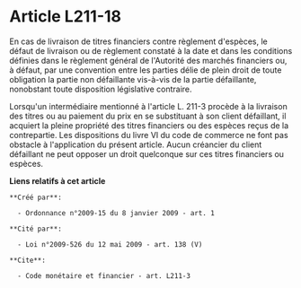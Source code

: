 # Article L211-18

En cas de livraison de titres financiers contre règlement d'espèces, le défaut de livraison ou de règlement constaté à la
date et dans les conditions définies dans le règlement général de l'Autorité des marchés financiers ou, à défaut, par une
convention entre les parties délie de plein droit de toute obligation la partie non défaillante vis-à-vis de la partie
défaillante, nonobstant toute disposition législative contraire. 

Lorsqu'un intermédiaire mentionné à l'article L. 211-3 procède à la livraison des titres ou au paiement du prix en se
substituant à son client défaillant, il acquiert la pleine propriété des titres financiers ou des espèces reçus de la
contrepartie. Les dispositions du livre VI du code de commerce ne font pas obstacle à l'application du présent article. Aucun
créancier du client défaillant ne peut opposer un droit quelconque sur ces titres financiers ou espèces.

**Liens relatifs à cet article**

	**Créé par**:

	  - Ordonnance n°2009-15 du 8 janvier 2009 - art. 1

	**Cité par**:

	  - Loi n°2009-526 du 12 mai 2009 - art. 138 (V)

	**Cite**:

	  - Code monétaire et financier - art. L211-3
